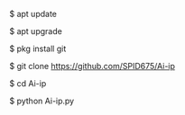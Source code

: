 $ apt update 

$ apt upgrade 

$ pkg install git 

$ git clone https://github.com/SPID675/Ai-ip

$ cd Ai-ip

$ python Ai-ip.py
